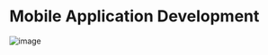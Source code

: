 # Mobile Application Development

![image](https://github.com/seneca-MAP-524-S23/assignment-2-jvelasquez-caceres1/assets/104467994/c29dd825-c284-436d-8576-31da9231adea)
